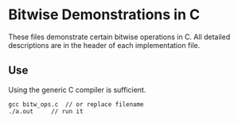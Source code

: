 # Bitwise Demonstrations in C
These files demonstrate certain bitwise operations in C. All detailed descriptions
are in the header of each implementation file.

## Use
Using the generic C compiler is sufficient.
```
gcc bitw_ops.c	// or replace filename
./a.out		// run it
```
